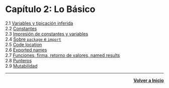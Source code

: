 # Capítulo 2: Lo Básico
2.1 [Variables y tipicación inferida](https://github.com/enriqueabsurdum/golang/blob/master/capitulos/02-capitulo/02-1-variables-y-tipificacion-inferida.md)  
2.2 [Constantes](https://github.com/enriqueabsurdum/golang/blob/master/capitulos/02-capitulo/02-2-constantes.md)  
2.3 [Impresión de constantes y variables](https://github.com/enriqueabsurdum/golang/blob/master/capitulos/02-capitulo/02-3-impresion-de-constantes-y-variables.md)  
2.4 [Sobre `package` e `import`](https://github.com/enriqueabsurdum/golang/blob/master/capitulos/02-capitulo/02-4-sobre-package-e-import.md)  
2.5 [Code location](https://github.com/enriqueabsurdum/golang/blob/master/capitulos/02-capitulo/02-5-code-location.md)  
2.6 [Exported names](https://github.com/enriqueabsurdum/golang/blob/master/capitulos/02-capitulo/02-6-exported-names.md)  
2.7 [Funciones, firma, retorno de valores, named results](https://github.com/enriqueabsurdum/golang/blob/master/capitulos/02-capitulo/02-7-funciones-firma-retorno-de-valores-named-results.md)  
2.8 [Punteros](https://github.com/enriqueabsurdum/golang/blob/master/capitulos/02-capitulo/02-8-punteros.md)  
2.9 [Mutabilidad](https://github.com/enriqueabsurdum/golang/blob/master/capitulos/02-capitulo/02-9-mutabilidad.md)  

---
<div align="right">

[**Volver a Inicio**](https://github.com/enriqueabsurdum/golang)
</div>  